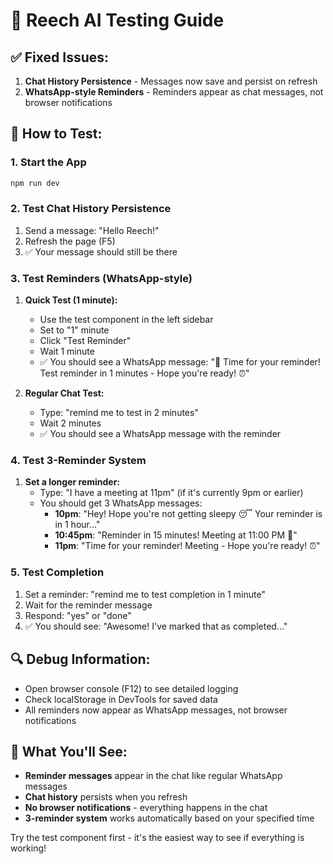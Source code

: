 # 🧪 Reech AI Testing Guide

## ✅ **Fixed Issues:**
1. **Chat History Persistence** - Messages now save and persist on refresh
2. **WhatsApp-style Reminders** - Reminders appear as chat messages, not browser notifications

## 🚀 **How to Test:**

### **1. Start the App**
```bash
npm run dev
```

### **2. Test Chat History Persistence**
1. Send a message: "Hello Reech!"
2. Refresh the page (F5)
3. ✅ Your message should still be there

### **3. Test Reminders (WhatsApp-style)**
1. **Quick Test (1 minute):**
   - Use the test component in the left sidebar
   - Set to "1" minute
   - Click "Test Reminder"
   - Wait 1 minute
   - ✅ You should see a WhatsApp message: "🔔 Time for your reminder! Test reminder in 1 minutes - Hope you're ready! ⏰"

2. **Regular Chat Test:**
   - Type: "remind me to test in 2 minutes"
   - Wait 2 minutes
   - ✅ You should see a WhatsApp message with the reminder

### **4. Test 3-Reminder System**
1. **Set a longer reminder:**
   - Type: "I have a meeting at 11pm" (if it's currently 9pm or earlier)
   - You should get 3 WhatsApp messages:
     - **10pm**: "Hey! Hope you're not getting sleepy 😴 Your reminder is in 1 hour..."
     - **10:45pm**: "Reminder in 15 minutes! Meeting at 11:00 PM 🚀"
     - **11pm**: "Time for your reminder! Meeting - Hope you're ready! ⏰"

### **5. Test Completion**
1. Set a reminder: "remind me to test completion in 1 minute"
2. Wait for the reminder message
3. Respond: "yes" or "done"
4. ✅ You should see: "Awesome! I've marked that as completed..."

## 🔍 **Debug Information:**
- Open browser console (F12) to see detailed logging
- Check localStorage in DevTools for saved data
- All reminders now appear as WhatsApp messages, not browser notifications

## 📱 **What You'll See:**
- **Reminder messages** appear in the chat like regular WhatsApp messages
- **Chat history** persists when you refresh
- **No browser notifications** - everything happens in the chat
- **3-reminder system** works automatically based on your specified time

Try the test component first - it's the easiest way to see if everything is working!
